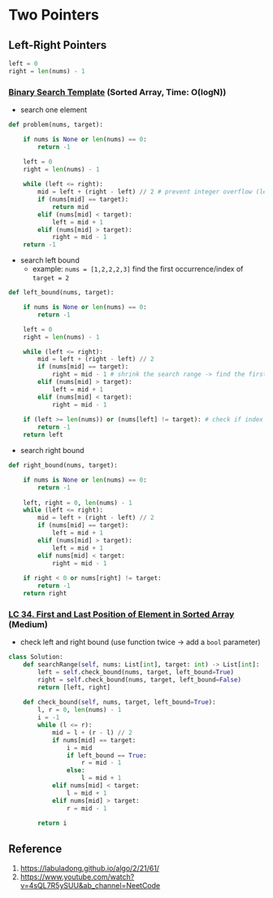 # Two Pointers

## Left-Right Pointers

```py
left = 0
right = len(nums) - 1
```

### [Binary Search Template](https://labuladong.github.io/algo/2/21/61/) (Sorted Array, Time: O(logN))

- search one element

```py
def problem(nums, target):

    if nums is None or len(nums) == 0:
        return -1

    left = 0
    right = len(nums) - 1
    
    while (left <= right):
        mid = left + (right - left) // 2 # prevent integer overflow (left + right)
        if (nums[mid] == target):
            return mid
        elif (nums[mid] < target):
            left = mid + 1
        elif (nums[mid] > target):
            right = mid - 1
    return -1
```

- search left bound
  - example: `nums = [1,2,2,2,3]` find the first occurrence/index of `target = 2`

```py
def left_bound(nums, target):

    if nums is None or len(nums) == 0:
        return -1

    left = 0
    right = len(nums) - 1

    while (left <= right):
        mid = left + (right - left) // 2
        if (nums[mid] == target):
            right = mid - 1 # shrink the search range -> find the first index
        elif (nums[mid] > target):
            left = mid + 1
        elif (nums[mid] < target):
            right = mid - 1
    
    if (left >= len(nums)) or (nums[left] != target): # check if index is out of bound
        return -1
    return left
```

- search right bound

```py
def right_bound(nums, target):

    if nums is None or len(nums) == 0:
        return -1
    
    left, right = 0, len(nums) - 1
    while (left <= right):
        mid = left + (right - left) // 2
        if (nums[mid] == target):
            left = mid + 1
        elif (nums[mid] > target):
            left = mid + 1
        elif nums[mid] < target:
            right = mid - 1
    
    if right < 0 or nums[right] != target:
        return -1
    return right
```

### [LC 34. First and Last Position of Element in Sorted Array](https://leetcode.com/problems/find-first-and-last-position-of-element-in-sorted-array/) (Medium)

- check left and right bound (use function twice -> add a `bool` parameter)

```py
class Solution:
    def searchRange(self, nums: List[int], target: int) -> List[int]:
        left = self.check_bound(nums, target, left_bound=True)
        right = self.check_bound(nums, target, left_bound=False)
        return [left, right]
        
    def check_bound(self, nums, target, left_bound=True):
        l, r = 0, len(nums) - 1
        i = -1
        while (l <= r):
            mid = l + (r - l) // 2
            if nums[mid] == target:
                i = mid
                if left_bound == True:
                    r = mid - 1
                else:
                    l = mid + 1
            elif nums[mid] < target:
                l = mid + 1
            elif nums[mid] > target:
                r = mid - 1
        
        return i
```





## Reference

1. https://labuladong.github.io/algo/2/21/61/
2. https://www.youtube.com/watch?v=4sQL7R5ySUU&ab_channel=NeetCode
